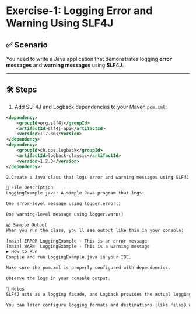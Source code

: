 # Exercise-1: Logging Error and Warning Using SLF4J

## ✅ Scenario
You need to write a Java application that demonstrates logging **error messages** and **warning messages** using **SLF4J**.

---

## 🛠️ Steps
1. Add SLF4J and Logback dependencies to your Maven `pom.xml`:
```xml
<dependency>
    <groupId>org.slf4j</groupId>
    <artifactId>slf4j-api</artifactId>
    <version>1.7.30</version>
</dependency>
<dependency>
    <groupId>ch.qos.logback</groupId>
    <artifactId>logback-classic</artifactId>
    <version>1.2.3</version>
</dependency>

2.Create a Java class that logs error and warning messages using SLF4J.

📄 File Description
LoggingExample.java: A simple Java program that logs:

One error-level message using logger.error()

One warning-level message using logger.warn()

💻 Sample Output
When you run the class, you'll see output like this in your console:

[main] ERROR LoggingExample - This is an error message
[main] WARN  LoggingExample - This is a warning message
▶️ How to Run
Compile and run LoggingExample.java in your IDE.

Make sure the pom.xml is properly configured with dependencies.

Observe the logs in your console output.

📝 Notes
SLF4J acts as a logging facade, and Logback provides the actual logging implementation.

You can later configure logging formats and destinations (like files) using logback.xml.


